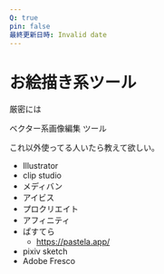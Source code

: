 ```yaml
---
Q: true
pin: false
最終更新日時: Invalid date
---
```

# お絵描き系ツール

厳密には

ベクター系画像編集 ツール

これ以外使ってる人いたら教えて欲しい。

- Illustrator
- clip studio
- メディバン
- アイビス
- プロクリエイト
- アフィニティ
- ぱすてら
    - https://pastela.app/
- pixiv sketch
- Adobe Fresco